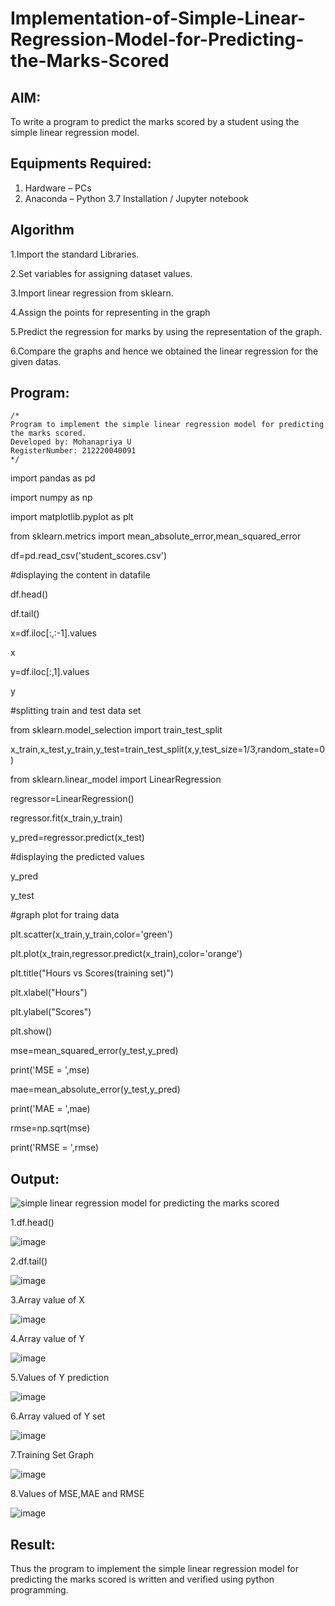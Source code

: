 # Implementation-of-Simple-Linear-Regression-Model-for-Predicting-the-Marks-Scored

## AIM:
To write a program to predict the marks scored by a student using the simple linear regression model.

## Equipments Required:
1. Hardware – PCs
2. Anaconda – Python 3.7 Installation / Jupyter notebook

## Algorithm
1.Import the standard Libraries.

2.Set variables for assigning dataset values.

3.Import linear regression from sklearn.

4.Assign the points for representing in the graph

5.Predict the regression for marks by using the representation of the graph.

6.Compare the graphs and hence we obtained the linear regression for the given datas.



## Program:
```
/*
Program to implement the simple linear regression model for predicting the marks scored.
Developed by: Mohanapriya U
RegisterNumber: 212220040091
*/
```
import pandas as pd

import numpy as np

import matplotlib.pyplot as plt

from sklearn.metrics import mean_absolute_error,mean_squared_error

df=pd.read_csv('student_scores.csv')

#displaying the content in datafile

df.head()

df.tail()

x=df.iloc[:,:-1].values

x

y=df.iloc[:,1].values

y

#splitting train and test data set

from sklearn.model_selection import train_test_split

x_train,x_test,y_train,y_test=train_test_split(x,y,test_size=1/3,random_state=0)

from sklearn.linear_model import LinearRegression

regressor=LinearRegression()

regressor.fit(x_train,y_train)

y_pred=regressor.predict(x_test)

#displaying the predicted values

y_pred

y_test

#graph plot for traing data

plt.scatter(x_train,y_train,color='green')

plt.plot(x_train,regressor.predict(x_train),color='orange')

plt.title("Hours vs Scores(training set)")

plt.xlabel("Hours")

plt.ylabel("Scores")

plt.show()

mse=mean_squared_error(y_test,y_pred)

print('MSE = ',mse)

mae=mean_absolute_error(y_test,y_pred)

print('MAE = ',mae)

rmse=np.sqrt(mse)

print('RMSE = ',rmse)



## Output:
![simple linear regression model for predicting the marks scored](sam.png)

1.df.head()

![image](https://github.com/MohanapriyaU76/Implementation-of-Simple-Linear-Regression-Model-for-Predicting-the-Marks-Scored/assets/133958624/aea87724-4143-46ba-ba52-72fd341a7730)

2.df.tail()

![image](https://github.com/MohanapriyaU76/Implementation-of-Simple-Linear-Regression-Model-for-Predicting-the-Marks-Scored/assets/133958624/58e5ed31-1eb4-4ae0-8778-0471dc7336bf)

3.Array value of X

![image](https://github.com/MohanapriyaU76/Implementation-of-Simple-Linear-Regression-Model-for-Predicting-the-Marks-Scored/assets/133958624/c6cea979-c6bb-4b41-b898-b58b8b2e77a3)

4.Array value of Y

![image](https://github.com/MohanapriyaU76/Implementation-of-Simple-Linear-Regression-Model-for-Predicting-the-Marks-Scored/assets/133958624/e0631c82-2ad0-4802-8f23-7d4ad5289ae1)

5.Values of Y prediction

![image](https://github.com/MohanapriyaU76/Implementation-of-Simple-Linear-Regression-Model-for-Predicting-the-Marks-Scored/assets/133958624/578efe21-f384-4f96-bfbb-94e3808889a5)

6.Array valued of Y set

![image](https://github.com/MohanapriyaU76/Implementation-of-Simple-Linear-Regression-Model-for-Predicting-the-Marks-Scored/assets/133958624/d4986b5e-fb18-40d6-a8c0-45598ee4d7df)

7.Training Set Graph

![image](https://github.com/MohanapriyaU76/Implementation-of-Simple-Linear-Regression-Model-for-Predicting-the-Marks-Scored/assets/133958624/308c95b5-0e8a-45b9-ab4e-62a201d63902)

8.Values of MSE,MAE and RMSE

![image](https://github.com/MohanapriyaU76/Implementation-of-Simple-Linear-Regression-Model-for-Predicting-the-Marks-Scored/assets/133958624/ec1445e4-4bdd-4311-a5ca-49918916a8f0)


## Result:
Thus the program to implement the simple linear regression model for predicting the marks scored is written and verified using python programming.
